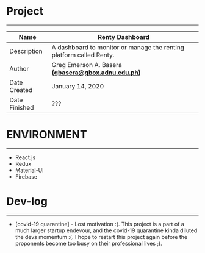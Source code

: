 # Project
---

| Name | Renty Dashboard |
|---|---|
| Description | A dashboard to monitor or manage the renting platform called Renty. |
| Author | Greg Emerson A. Basera __(gbasera@gbox.adnu.edu.ph)__ |
| Date Created | January 14, 2020 |
| Date Finished| ??? |

# ENVIRONMENT
---

* React.js
* Redux
* Material-UI
* Firebase

# Dev-log
---

* [covid-19 quarantine] - Lost motivation :(. This project is a part of a much larger startup endevour, and the covid-19 quarantine kinda diluted the devs momentum :(. I hope to restart this project again before the proponents become too busy on their professional lives ;(.
